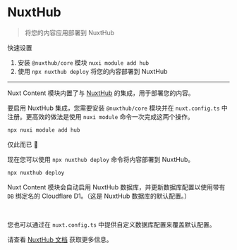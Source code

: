 # NuxtHub

> 将您的内容应用部署到 NuxtHub

<card>

快速设置

1. 安装 `@nuxthub/core` 模块 `nuxi module add hub`
2. 使用 `npx nuxthub deploy` 将您的内容部署到 NuxtHub

</card>

---

Nuxt Content 模块内置了与 [NuxtHub](https://hub.nuxt.com) 的集成，用于部署您的内容。

要启用 NuxtHub 集成，您需要安装 `@nuxthub/core` 模块并在 `nuxt.config.ts` 中注册。更高效的做法是使用 `nuxi module` 命令一次完成这两个操作。

```bash
npx nuxi module add hub
```

仅此而已 🎉

现在您可以使用 `npx nuxthub deploy` 命令将内容部署到 NuxtHub。

```bash
npx nuxthub deploy
```

<note>

Nuxt Content 模块会自动启用 NuxtHub 数据库，并更新数据库配置以使用带有 `DB` 绑定名的 Cloudflare D1。（这是 NuxtHub 数据库的默认配置。）

<br />

您也可以通过在 `nuxt.config.ts` 中提供自定义数据库配置来覆盖默认配置。

</note>

请查看 [NuxtHub 文档](https://hub.nuxt.com/docs/getting-started/deploy) 获取更多信息。
